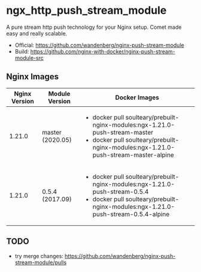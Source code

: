# ngx_http_push_stream_module

A pure stream http push technology for your Nginx setup. Comet made easy and really scalable.

- Official: https://github.com/wandenberg/nginx-push-stream-module
- Build: https://github.com/nginx-with-docker/nginx-push-stream-module-src

## Nginx Images

<table>
    <thead>
        <tr>
            <th>Nginx Version</th>
            <th>Module Version</th>
            <th>Docker Images</th>
        </tr>
    </thead>
    <tbody>
        <tr>
            <td>1.21.0</td>
            <td>master (2020.05)</td>
            <td><ul>
                <li>docker pull soulteary/prebuilt-nginx-modules:ngx-1.21.0-push-stream-master</li>
                <li>docker pull soulteary/prebuilt-nginx-modules:ngx-1.21.0-push-stream-master-alpine</li>
            </ul></td>
        </tr>
        <tr>
            <td>1.21.0</td>
            <td>0.5.4 (2017.09)</td>
            <td><ul>
                <li>docker pull soulteary/prebuilt-nginx-modules:ngx-1.21.0-push-stream-0.5.4</li>
                <li>docker pull soulteary/prebuilt-nginx-modules:ngx-1.21.0-push-stream-0.5.4-alpine</li>
            </ul></td>
        </tr>
    </tbody>
</table>

## TODO

- try merge changes: https://github.com/wandenberg/nginx-push-stream-module/pulls

